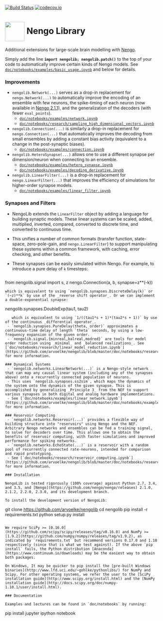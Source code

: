 [![Build Status](https://travis-ci.org/arvoelke/nengolib.svg?branch=master)](https://travis-ci.org/arvoelke/nengolib) [![codecov.io](https://codecov.io/github/arvoelke/nengolib/coverage.svg?branch=master)](https://codecov.io/github/arvoelke/nengolib?branch=master)

#  <img src="http://i.imgur.com/wSjRUi4.png" width="64" height="64" valign="middle" /> Nengo Library
Additional extensions for large-scale brain modelling with [Nengo](https://github.com/nengo/nengo).

Simply add the line **`import nengolib; nengolib.patch()`** to the top of your code to automatically improve certain kinds of Nengo models. See [`doc/notebooks/examples/basic_usage.ipynb`](https://github.com/arvoelke/nengolib/blob/master/doc/notebooks/examples/basic_usage.ipynb) and below for details.

### Improvements
 - `nengolib.Network(...)` serves as a drop-in replacement for `nengo.Network(...)` to automatically improve the encoding of an ensemble with few neurons, the spike-timing of each neuron (now available in [Nengo 2.1.1](https://github.com/nengo/nengo/releases/tag/v2.1.1)), and the generalization of the decoders (with fewer `eval_points`).
   - [`doc/notebooks/examples/network.ipynb`](https://github.com/arvoelke/nengolib/blob/master/doc/notebooks/examples/network.ipynb)
   - [`doc/notebooks/research/sampling_high_dimensional_vectors.ipynb`](https://github.com/arvoelke/nengolib/blob/master/doc/notebooks/research/sampling_high_dimensional_vectors.ipynb)
 - `nengolib.Connection(...)` is similarly a drop-in replacement for `nengo.Connection(...)` that automatically improves the decoding from small ensembles by adding a constant bias activity (equivalent to a change in the post-synaptic biases).
   - [`doc/notebooks/examples/connection.ipynb`](https://github.com/arvoelke/nengolib/blob/master/doc/notebooks/examples/connection.ipynb)
 - `nengolib.HeteroSynapse(...)` allows one to use a different synapse per dimension/neuron when connecting to an ensemble.
   - [`doc/notebooks/examples/hetero_synapse.ipynb`](https://github.com/arvoelke/nengolib/blob/master/doc/notebooks/examples/hetero_synapse.ipynb)
   - [`doc/notebooks/examples/decoding_derivative.ipynb`](https://github.com/arvoelke/nengolib/blob/master/doc/notebooks/examples/decoding_derivative.ipynb)
 - `nengolib.LinearFilter(...)` is a drop-in replacement for `nengo.LinearFilter(...)` that improves the efficiency of simulations for higher-order synapse models.
   - [`doc/notebooks/examples/linear_filter.ipynb`](https://github.com/arvoelke/nengolib/blob/master/doc/notebooks/examples/linear_filter.ipynb)

### Synapses and Filters
 - NengoLib extends the `LinearFilter` object by adding a language for building synaptic models. These linear systems can be scaled, added, multiplied, inverted, compared, converted to discrete time, and converted to continuous time.
 - This unifies a number of common formats (transfer function, state-space, zero-pole-gain, and `nengo.LinearFilter`) to support manipulating these systems within a common framework, with caching, error checking, and other benefits.
 - These synapses can be easily simulated within Nengo. For example, to introduce a pure delay of `k` timesteps:

   ```
 from nengolib.signal import s, z
 nengo.Connection(a, b, synapse=z**(-k))
   ```
   which is equivalent to using `nengolib.synapses.DiscreteDelay(k)` or `(~z)**k` by use of the _reverse shift operator_. Or we can implement a double-exponential synapse:
   ```
nengolib.synapses.DoubleExp(tau1, tau2)
```
   which is equivalent to using `1/((tau1*s + 1)*(tau2*s + 1))` by use of the continuous _differential operator_.
 - `nengolib.synapses.PureDelay(theta, order)` approximates a continuous-time delay of length `theta` seconds, by using a low-frequency expansion of the given order.
 - `nengolib.signal.{minreal,balreal,modred}` are tools for model order reduction using _minimal_ and _balanced realizations_. See [`doc/notebooks/research/linear_model_reduction.ipynb`](https://github.com/arvoelke/nengolib/blob/master/doc/notebooks/research/reservoir_computing.ipynb) for more information.

### Dynamical Systems
 - `nengolib.networks.LinearNetwork(...)` is a Nengo-style network that can map any causal linear system (including any of the synapses above) onto a recurrently connected population of neurons.
 - This uses `nengolib.synapses.ss2sim`, which maps the dynamics of the system onto the dynamics of the given synapse. This is accomplished by generalizing _Principle 3_ from the NEF to support various synapses in both digital and analog hardware implementations.
 - See [`doc/notebooks/examples/linear_network.ipynb`](https://github.com/arvoelke/nengolib/blob/master/doc/notebooks/examples/linear_network.ipynb) for more information.

### Reservoir Computing
 - `nengolib.networks.Reservoir(...)` provides a flexible way of building structure into "reservoirs" using Nengo and the NEF. Arbitrary Nengo networks and ensembles can be fed a training signal, to solve for decoders over time. This allows one to obtain the benefits of reservoir computing, with faster simulations and improved performance for spiking networks.
 - `nengolib.networks.EchoState(...)` is a reservoir with a random pool of recurrently connected rate-neurons, intended for comparison and rapid prototyping.
 - See [`doc/notebooks/research/reservoir_computing.ipynb`](https://github.com/arvoelke/nengolib/blob/master/doc/notebooks/research/reservoir_computing.ipynb) for more information.

### Installation

NengoLib is tested rigorously (100% coverage) against Python 2.7, 3.4, and 3.5, and [Nengo](https://github.com/nengo/nengo/releases) 2.1.0, 2.1.2, 2.2.0, 2.3.0, and its development branch.

To install the development version of NengoLib:
```
git clone https://github.com/arvoelke/nengolib
cd nengolib
pip install -r requirements.txt
python setup.py install
```

We require SciPy >= [0.16.0](https://github.com/scipy/scipy/releases/tag/v0.16.0) and NumPy >= [1.9.2](https://github.com/numpy/numpy/releases/tag/v1.9.2), as indicated by `requirements.txt` but recommend versions 0.17.0 and 1.10 respectively (since that is what we test against). If the above `pip install` fails, the Python distribution [Anaconda](https://www.continuum.io/downloads) may be the easiest way to obtain both packages.

On Windows, It may be quicker to pip install the [pre-built Windows binaries](http://www.lfd.uci.edu/~gohlke/pythonlibs/) for NumPy and Scipy. For other operating systems, we refer the user to the [SciPy installation guide](http://www.scipy.org/install.html) and the [NumPy installation guide](http://docs.scipy.org/doc/numpy-1.10.1/user/install.html).

### Documentation

Examples and lectures can be found in `doc/notebooks` by running:
```
pip install jupyter
ipython notebook
```
